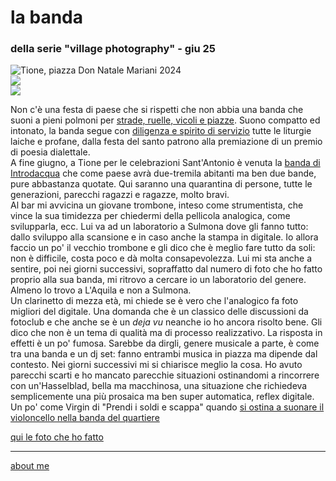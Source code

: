 # la banda  
### della serie "village photography" - giu 25  

![](https://i.postimg.cc/s2sQQtcZ/temp-Imaget3wgrx.avif "Tione, piazza Don Natale Mariani 2024")  
![](https://i.postimg.cc/vZHRV6Ns/20230820-110025.jpg "")   
![](https://i.postimg.cc/6pHkL5kG/2023-08-20-02-17-49.jpg "")  

Non c'è una festa di paese che si rispetti che non abbia una banda che suoni a pieni polmoni per [strade, ruelle, vicoli e piazze](https://youtu.be/HNtNyz25Cbs?feature=shared).  Suono compatto ed intonato, la banda segue con [diligenza e spirito di servizio](https://youtu.be/bhCc3lfvxbw?feature=shared) tutte le liturgie laiche e profane, dalla festa del santo patrono alla premiazione di un premio di poesia dialettale.  
A fine giugno, a Tione per le celebrazioni Sant'Antonio è venuta la [banda di Introdacqua](https://www.flickr.com/gp/cacioman/c87z94905H) che come paese avrà due-tremila abitanti ma ben due bande, pure abbastanza quotate. Qui saranno una quarantina di persone, tutte le generazioni, parecchi ragazzi e ragazze, molto bravi.   
Al bar mi avvicina un giovane trombone, inteso come strumentista, che vince la sua timidezza per chiedermi della pellicola analogica, come svilupparla, ecc. Lui va ad un laboratorio a Sulmona dove gli fanno tutto: dallo sviluppo alla scansione e in caso anche la stampa in digitale. Io allora faccio un po' il vecchio trombone e gli dico che è meglio fare tutto da soli: non è difficile, costa poco e dà molta consapevolezza. Lui mi sta anche a sentire, poi nei giorni successivi, sopraffatto dal numero di foto che ho fatto proprio alla sua banda, mi ritrovo a cercare io un laboratorio del genere. Almeno lo trovo a L'Aquila e non a Sulmona.  
Un clarinetto di mezza età, mi chiede se è vero che l'analogico fa foto migliori del digitale. Una domanda che è un classico delle discussioni da fotoclub e che anche se è un *deja vu* neanche io ho ancora risolto bene. Gli dico che non è un tema di qualità ma di processo realizzativo. La risposta in effetti è un po' fumosa. Sarebbe da dirgli, genere musicale a parte, è come tra una banda e un dj set: fanno entrambi musica in piazza ma dipende dal contesto. Nei giorni successivi mi si chiarisce meglio la cosa. Ho avuto parecchi scarti e ho mancato parecchie situazioni ostinandomi a rincorrere con un'Hasselblad, bella ma macchinosa, una situazione che richiedeva semplicemente una più prosaica ma ben super automatica, reflex digitale. Un po' come Virgin di "Prendi i soldi e scappa" quando [si ostina a suonare il violoncello nella banda del quartiere](https://youtu.be/QNGBvW36Nt8?feature=shared&t=72)
  
[qui le foto che ho fatto](https://www.flickr.com/gp/cacioman/c87z94905H) 

---  
[about me](https://about.me/cacioman) 
